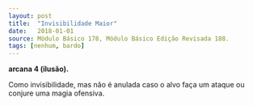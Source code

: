 ```yaml
---
layout: post
title:  "Invisibilidade Maior"
date:   2018-01-01
source: Módulo Básico 178, Módulo Básico Edição Revisada 188.
tags: [nenhum, bardo]
---
```


**arcana 4 (ilusão).**

Como invisibilidade, mas não é anulada caso o alvo faça um ataque ou conjure uma magia ofensiva.
